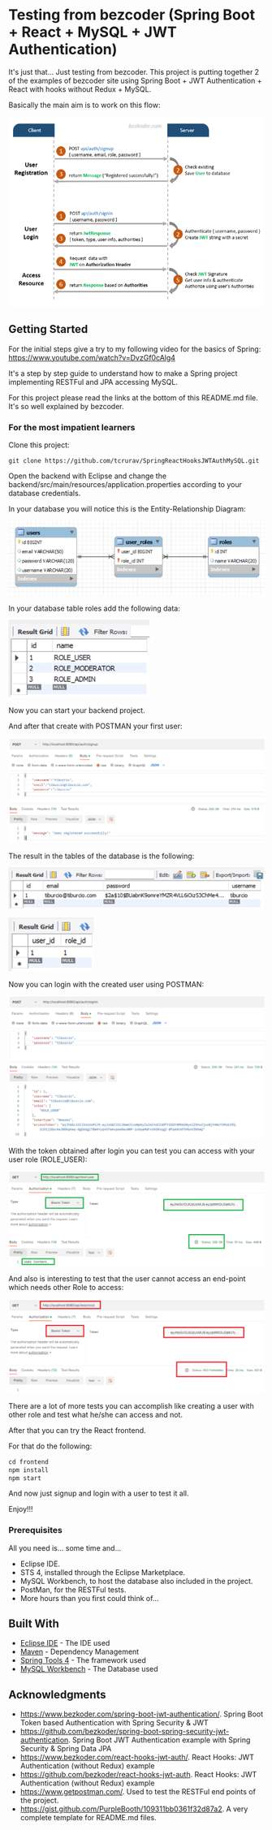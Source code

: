# Testing from bezcoder (Spring Boot + React + MySQL + JWT Authentication)

It's just that... Just testing from bezcoder. This project is putting together 2 of the examples of bezcoder site using Spring Boot + JWT Authentication + React with hooks without Redux + MySQL.

Basically the main aim is to work on this flow:

![screenshots](https://github.com/tcrurav/SpringReactHooksJWTAuthMySQL/blob/master/screenshots/flow.png)

## Getting Started

For the initial steps give a try to my following video for the basics of Spring:
https://www.youtube.com/watch?v=DvzGf0cAlg4

It's a step by step guide to understand how to make a Spring project implementing RESTFul and JPA accessing MySQL.

For this project please read the links at the bottom of this README.md file. It's so well explained by bezcoder.

### For the most impatient learners

Clone this project:

````
git clone https://github.com/tcrurav/SpringReactHooksJWTAuthMySQL.git
````

Open the backend with Eclipse and change the backend/src/main/resources/application.properties according to your database credentials.

In your database you will notice this is the Entity-Relationship Diagram:

![screenshots](https://github.com/tcrurav/SpringReactHooksJWTAuthMySQL/blob/master/screenshots/MySQLDiagram.png)

In your database table roles add the following data:

![screenshots](https://github.com/tcrurav/SpringReactHooksJWTAuthMySQL/blob/master/screenshots/roles.png)

Now you can start your backend project.

And after that create with POSTMAN your first user:

![screenshots](https://github.com/tcrurav/SpringReactHooksJWTAuthMySQL/blob/master/screenshots/signup.png)

The result in the tables of the database is the following:

![screenshots](https://github.com/tcrurav/SpringReactHooksJWTAuthMySQL/blob/master/screenshots/TableUsersAfterSignUp.png)

![screenshots](https://github.com/tcrurav/SpringReactHooksJWTAuthMySQL/blob/master/screenshots/TableUsersRolesAfterSignUp.png)

Now you can login with the created user using POSTMAN:

![screenshots](https://github.com/tcrurav/SpringReactHooksJWTAuthMySQL/blob/master/screenshots/login.png)

With the token obtained after login you can test you can access with your user role (ROLE_USER):

![screenshots](https://github.com/tcrurav/SpringReactHooksJWTAuthMySQL/blob/master/screenshots/userAccessContentWithToken.png)

And also is interesting to test that the user cannot access an end-point which needs other Role to access:

![screenshots](https://github.com/tcrurav/SpringReactHooksJWTAuthMySQL/blob/master/screenshots/userCannotAccessModeratorContentWithHisUserToken.png)

There are a lot of more tests you can accomplish like creating a user with other role and test what he/she can access and not.

After that you can try the React frontend.

For that do the following:

````
cd frontend
npm install
npm start
````

And now just signup and login with a user to test it all.

Enjoy!!!

### Prerequisites

All you need is... some time and...
* Eclipse IDE.
* STS 4, installed through the Eclipse Marketplace.
* MySQL Workbench, to host the database also included in the project.
* PostMan, for the RESTFul tests.
* More hours than you first could think of...

## Built With

* [Eclipse IDE](https://www.eclipse.org/ide/) - The IDE used
* [Maven](https://maven.apache.org/) - Dependency Management
* [Spring Tools 4](https://spring.io/tools) - The framework used
* [MySQL Workbench](https://www.mysql.com/products/workbench/) - The Database used

## Acknowledgments

* https://www.bezkoder.com/spring-boot-jwt-authentication/. Spring Boot Token based Authentication with Spring Security & JWT
* https://github.com/bezkoder/spring-boot-spring-security-jwt-authentication. Spring Boot JWT Authentication example with Spring Security & Spring Data JPA
* https://www.bezkoder.com/react-hooks-jwt-auth/. React Hooks: JWT Authentication (without Redux) example
* https://github.com/bezkoder/react-hooks-jwt-auth. React Hooks: JWT Authentication (without Redux) example
* https://www.getpostman.com/. Used to test the RESTFul end points of the project.
* https://gist.github.com/PurpleBooth/109311bb0361f32d87a2. A very complete template for README.md files.